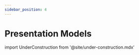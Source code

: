 ```yaml
---
sidebar_position: 4
---
```


# Presentation Models

import UnderConstruction from  '@site/under-construction.mdx'

<UnderConstruction />
